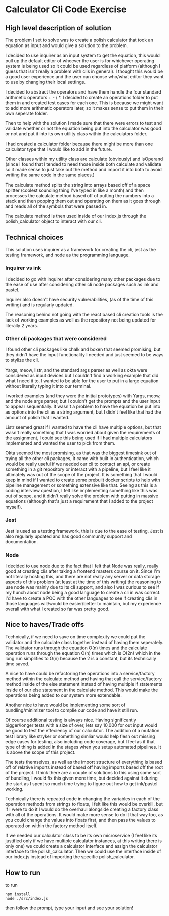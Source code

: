 # Calculator Cli Code Exercise

## High level description of solution

The problem I set to solve was to create a polish calculator that took an equation as input and would give a solution to the problem.


I decided to use inquirer as an input system to get the equation, this would pull up the default editor of whoever the user is for whichever operating system is being used so it could be used regardless of platform (although I guess that isn't really a problem with clis in general).  I thought this would be a good user experience and the user can choose who/what editor they want to use by changing their local settings.

I decided to abstract the operators and have them handle the four standard arithmetic operators + - / *.  I decided to create an operations folder to put them in and created test cases for each one.  This is because we might want to add more arithmatic operators later, so it makes sense to put them in their own seperate folder.

Then to help with the solution I made sure that there were errors to test and validate whether or not the equation being put into the calculator was good or not and put it into its own utility class within the calculators folder.

I had created a calculator folder because there might be more than one calculator type that I would like to add in the future.

Other classes within my utility class are calculate (obviously) and isOperand (since I found that I tended to need those inside both calculate and validate so it made sense to just take out the method and import it into both to avoid writing the same code in the same places.)

The calculate method splits the string into arrays based off of a space splitter (coolest sounding thing I've typed in like a month) and then processes the calculate method based off of putting the numbers into a stack and then popping them out and operating on them as it goes through and reads all of the symbols that were passed in.

The calculate method is then used inside of our index.js through the polish_calculator object to interact with our cli.

## Technical choices

This solution uses inquirer as a framework for creating the cli, jest as the testing framework, and node as the programming language.

### Inquirer vs ink

I decided to go with inquirer after considering many other packages due to the ease of use after considering other cli node packages such as ink and pastel.

Inquirer also doesn't have security vulnerabilities, (as of the time of this writing) and is regularly updated.

The reasoning behind not going with the react based cli creation tools is the lack of working examples as well as the repository not being updated for literally 2 years.

### Other cli packages that were considered

I found other cli packages like chalk and boxen that seemed promising, but they didn't have the input functionality I needed and just seemed to be ways to stylize the cli.

Yargs, meow, listr, and the standard args parser as well as okta were considered as input devices but I couldn't find a working example that did what I need it to.  I wanted to be able for the user to put in a large equation without literally typing it into our terminal.  

I worked examples (and they were the initial prototypes) with Yargs, meow, and the node args parser, but I couldn't get the prompts and the user input to appear sequentially.  It wasn't a problem to have the equation be put into as options into the cli as a string argument, but I didn't feel like that had the amount of polish that I wanted.

Listr seemed great if I wanted to have the cli have multiple options, but that wasn't really something that I was worried about given the requirements of the assignment, I could see this being used if I had multiple calculators implemented and wanted the user to pick from them.

Okta seemed the most promising, as that was the biggest timesink out of trying all the other cli packages, it came with built in authentication, which would be really useful if we needed our cli to contact an api, or create something in a git repository or interact with a pipeline, but I feel like it ultimately was out of the scope of the project.  It is something that I would keep in mind if I wanted to create some prebuilt docker scripts to help with pipeline management or something extensive like that.  Seeing as this is a coding interview question, I felt like implementing something like this was out of scope, and it didn't really solve the problem with putting in massive equations (although that's just a requirement that I added to the project myself).

### Jest

Jest is used as a testing framework, this is due to the ease of testing, Jest is also regularly updated and has good community support and documentation.

### Node

I decided to use node due to the fact that I felt that Node was really, really good at creating clis after taking a frontend masters course on it.  Since I'm not literally hosting this, and there are not really any server or data storage aspects of this problem (at least at the time of this writing) the reasoning to use node was mainly due to its cli support, and also I was curious to see if my hunch about node being a good language to create a cli in was correct.  I'd have to create a POC with the other languages to see if creating clis in those languages will/would be easier/better to maintain, but my experience overall with what I created so far was pretty good.

## Nice to haves/Trade offs

Technically, if we need to save on time complexity we could put the validator and the calculate class together instead of having them seperately.  The validator runs through the equation O(n) times and the calculate operation runs through the equation O(n) times which is O(2n) which in the long run simplifies to O(n) because the 2 is a constant, but its technically time saved.

A nice to have could be refactoring the operations into a service/factory method within the calculate method and having that call the service/factory method inside of the else statement instead of having multiple if statements inside of our else statement in the calculate method.  This would make the operations being added to our system more extendable.

Another nice to have would be implementing some sort of bundling/minimizer tool to complie our code and have it still run.

Of course additional testing is always nice.  Having significantly bigger/longer tests with a size of over, lets say 10,000 for out input would be good to test the effeciency of our calculator.  The addition of a mutation test library like stryker or something simliar would help flesh out missing edge cases for testing, also including code coverage, but I feel as if that type of thing is added in the stages when you setup automated pipelines.  It is above the scope of this project.

The tests themselves, as well as the import structure of everything is based off of relative imports instead of based off having imports based off the root of the project.  I think there are a couple of solutions to this using some sort of bundling, I would fix this given more time, but decided against it during the start as I spent so much time trying to figure out how to get ink/pastel working.

Technically there is repeated code in changing the variables in each of the operation methods from strings to floats, I felt like this would be overkill, but if I were to do it I would do the overhaul alongside creating a factory class with all of the operations.  It would make more sense to do it that way too, as you could change the values into floats first, and then pass the values to operated on within the factory method itself.

If we needed our calculator class to be its own microservice (I feel like its justified only if we have multiple calculator instances, at this writing there is only one) we could create a calculator interface and assign the calculator interface to the polish_calculator.  Then we could use the interface inside of our index.js instead of importing the specific polish_calculator.

## How to run

to run

```
npm install 
node ./src/index.js
```
then follow the prompt, type your input and see your solution!

